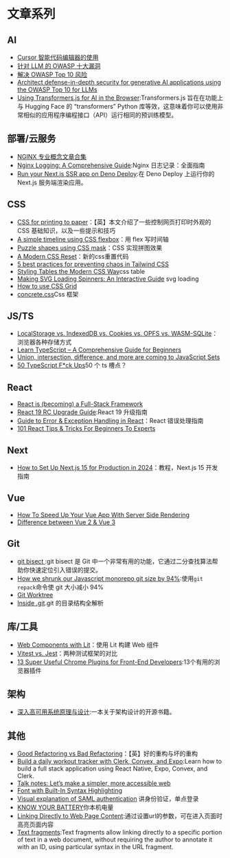 # 文章系列

## AI

- [Cursor 智能代码编辑器的使用](https://jstoppa.com/posts/artificial-intelligence/fundamentals/code-smarter-not-harder-developing-with-cursor-and-claude-sonnet/post/)
- [针对 LLM 的 OWASP 十大漏洞](https://owasp.org/www-project-top-ten/)
- [解决 OWASP Top 10 风险](https://aws.amazon.com/cn/developer/application-security-performance/articles/addressing-owasp-top-10-risks/)
- [Architect defense-in-depth security for generative AI applications using the OWASP Top 10 for LLMs](https://aws.amazon.com/cn/blogs/machine-learning/architect-defense-in-depth-security-for-generative-ai-applications-using-the-owasp-top-10-for-llms/)
- [Using Transformers.js for AI in the Browser](https://www.raymondcamden.com/2024/12/03/using-transformersjs-for-ai-in-the-browser):Transformers.js 旨在在功能上与 Hugging Face 的 “transformers” Python 库等效，这意味着你可以使用非常相似的应用程序编程接口（API）运行相同的预训练模型。


## 部署/云服务

- [NGINX 专业概念文章合集](https://xie.infoq.cn/article/e20acf6f5475569d9e6d9752d)
- [Nginx Logging: A Comprehensive Guide](https://betterstack.com/community/guides/logging/how-to-view-and-configure-nginx-access-and-error-logs/):Nginx 日志记录：全面指南
- [Run your Next.js SSR app on Deno Deploy](https://deno.com/blog/nextjs-on-deno-deploy):在 Deno Deploy 上运行你的 Next.js 服务端渲染应用。

## CSS

- [CSS for printing to paper](https://voussoir.net/writing/css_for_printing)：【英】本文介绍了一些控制网页打印时外观的 CSS 基础知识，以及一些提示和技巧
- [A simple timeline using CSS flexbox](https://www.jonashietala.se/blog/2024/08/25/a_simple_timeline_using_css_flexbox/)：用 flex 写时间轴
- [Puzzle shapes using CSS mask](https://css-tip.com/puzzle-shape/)：CSS 实现拼图效果
- [A Modern CSS Reset](https://www.joshwcomeau.com/css/custom-css-reset/)：新的css重置代码
- [5 best practices for preventing chaos in Tailwind CSS](https://evilmartians.com/chronicles/5-best-practices-for-preventing-chaos-in-tailwind-css)
- [Styling Tables the Modern CSS Way](https://piccalil.li/blog/styling-tables-the-modern-css-way/)css table
- [Making SVG Loading Spinners: An Interactive Guide](https://www.fffuel.co/svg-spinner/) svg loading
- [How to use CSS Grid](https://www.freecodecamp.org/news/css-grid/)
- [concrete.css](https://concrete.style/)Css 框架

## JS/TS

- [LocalStorage vs. IndexedDB vs. Cookies vs. OPFS vs. WASM-SQLite](https://rxdb.info/articles/localstorage-indexeddb-cookies-opfs-sqlite-wasm.html)：浏览器各种存储方式
- [Learn TypeScript – A Comprehensive Guide for Beginners](https://www.freecodecamp.org/news/typescript-for-beginners-guide/)
- [Union, intersection, difference, and more are coming to JavaScript Sets](https://www.sonarsource.com/blog/union-intersection-difference-javascript-sets/)
- [50 TypeScript F\*ck Ups](https://leanpub.com/50-ts)50 个 ts 槽点？

## React
- [React is (becoming) a Full-Stack Framework](https://www.robinwieruch.de/react-full-stack-framework/)
- [React 19 RC Upgrade Guide](https://react.dev/blog/2024/04/25/react-19-upgrade-guide):React 19 升级指南
- [Guide to Error & Exception Handling in React](https://blog.sentry.io/guide-to-error-and-exception-handling-in-react/?utm_medium=paid-community&utm_source=javascriptweekly&utm_campaign=fy25q4-react&utm_content=newsletter-reactexceptions-read)：React 错误处理指南
- [101 React Tips & Tricks For Beginners To Experts ](https://dev.to/_ndeyefatoudiop/101-react-tips-tricks-for-beginners-to-experts-4m11#category-2-effective-design-patterns-amp-techniques-%F0%9F%9B%A0-%EF%B8%8F)


## Next

- [How to Set Up Next.js 15 for Production in 2024](https://www.reactsquad.io/blog/how-to-set-up-next-js-15-for-production)：教程，Next.js 15 开发指南

## Vue

- [How To Speed Up Your Vue App With Server Side Rendering](https://www.debugbear.com/blog/vue-ssr#server-side-rendering-vs-static-site-generation-vs-incremental-static-regeneration)
- [Difference between Vue 2 & Vue 3](https://dev.to/durgesh94/difference-between-vue-2-vue-3-2pbj)

## Git

- [git bisect ](https://www.mikebuss.com/posts/debugging-till-dawn):git bisect 是 Git 中一个非常有用的功能，它通过二分查找算法帮助你快速定位引入错误的提交。
- [How we shrunk our Javascript monorepo git size by 94%](https://www.jonathancreamer.com/how-we-shrunk-our-git-repo-size-by-94-percent/):使用`git repack`命令使 git 大小减小 94%
- [Git Worktree](https://fev.al/posts/git-worktree/)
- [Inside .git](https://jvns.ca/blog/2024/01/26/inside-git/).git 的目录结构全解析

## 库/工具

- [Web Components with Lit](https://pwp.stevecassidy.net/javascript/lit/)：使用 Lit 构建 Web 组件
- [Vitest vs. Jest](https://www.speakeasy.com/post/vitest-vs-jest)：两种测试框架的对比
- [13 Super Useful Chrome Plugins for Front-End Developers](https://jsdevspace.substack.com/p/13-super-useful-chrome-plugins-for):13个有用的浏览器插件

## 架构

- [深入高可用系统原理与设计](https://www.thebyte.com.cn/):一本关于架构设计的开源书籍。

## 其他

- [Good Refactoring vs Bad Refactoring](https://www.builder.io/blog/good-vs-bad-refactoring)：【英】好的重构与坏的重构
- [Build a daily workout tracker with Clerk, Convex, and Expo](https://expo.dev/blog/build-a-daily-workout-tracker-with-clerk-convex-and-expo?utm_source=cooper_press&utm_medium=newsletter&utm_campaign=expo_fitness&utm_content=10-24-24):Learn how to build a full stack application using React Native, Expo, Convex, and Clerk.
- [Talk notes: Let’s make a simpler, more accessible web](https://christianheilmann.com/2024/08/05/talk-notes-lets-make-a-simpler-more-accessible-web/)
- [Font with Built-In Syntax Highlighting](https://blog.glyphdrawing.club/font-with-built-in-syntax-highlighting/)
- [Visual explanation of SAML authentication](https://www.sheshbabu.com/posts/visual-explanation-of-saml-authentication/) 讲身份验证，单点登录
- [KNOW YOUR BATTERY](https://deepesh-01.github.io/battery_indicator/)你本机电量
- [Linking Directly to Web Page Content](https://alfy.blog/2024/10/19/linking-directly-to-web-page-content.html):通过设置url的参数，可在进入页面时高亮页面内容
- [Text fragments](https://developer.mozilla.org/en-US/docs/Web/URI/Fragment/Text_fragments):Text fragments allow linking directly to a specific portion of text in a web document, without requiring the author to annotate it with an ID, using particular syntax in the URL fragment. 
